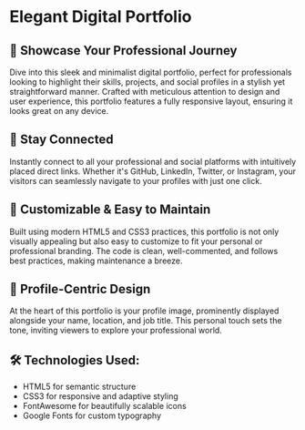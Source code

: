 # Elegant Digital Portfolio

## 🚀 Showcase Your Professional Journey 
Dive into this sleek and minimalist digital portfolio, perfect for professionals looking to highlight their skills, projects, and social profiles in a stylish yet straightforward manner. Crafted with meticulous attention to design and user experience, this portfolio features a fully responsive layout, ensuring it looks great on any device.

## 🔗 Stay Connected
Instantly connect to all your professional and social platforms with intuitively placed direct links. Whether it's GitHub, LinkedIn, Twitter, or Instagram, your visitors can seamlessly navigate to your profiles with just one click.

## 🎨 Customizable & Easy to Maintain
Built using modern HTML5 and CSS3 practices, this portfolio is not only visually appealing but also easy to customize to fit your personal or professional branding. The code is clean, well-commented, and follows best practices, making maintenance a breeze.

## 📸 Profile-Centric Design 
At the heart of this portfolio is your profile image, prominently displayed alongside your name, location, and job title. This personal touch sets the tone, inviting viewers to explore your professional world.

## 🛠️ Technologies Used:
* HTML5 for semantic structure
* CSS3 for responsive and adaptive styling
* FontAwesome for beautifully scalable icons
* Google Fonts for custom typography
